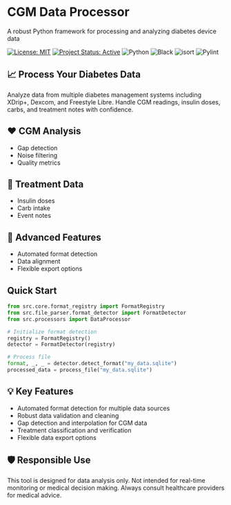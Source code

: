 <div class="hero">
  <h1>CGM Data Processor</h1>
  <p>A robust Python framework for processing and analyzing diabetes device data</p>
</div>

[![License: MIT](https://img.shields.io/badge/License-MIT-yellow.svg)](https://opensource.org/licenses/MIT)
[![Project Status: Active](https://www.repostatus.org/badges/latest/active.svg)](https://www.repostatus.org/#active)
![Python](https://img.shields.io/badge/python-3.10%2B-blue)
![Black](https://img.shields.io/badge/code%20style-black-000000.svg)
![isort](https://img.shields.io/badge/imports-isort-4B8BBE.svg)
![Pylint](https://img.shields.io/badge/code%20quality-pylint-yellow.svg)

## 📈 Process Your Diabetes Data

<div class="feature-card">
  <p>Analyze data from multiple diabetes management systems including XDrip+, Dexcom, and Freestyle Libre. Handle CGM readings, insulin doses, carbs, and treatment notes with confidence.</p>
</div>

## ❤️ CGM Analysis
- Gap detection
- Noise filtering
- Quality metrics

## 💉 Treatment Data
- Insulin doses
- Carb intake
- Event notes

## 🚀 Advanced Features
- Automated format detection
- Data alignment
- Flexible export options

## Quick Start

```python
from src.core.format_registry import FormatRegistry
from src.file_parser.format_detector import FormatDetector
from src.processors import DataProcessor

# Initialize format detection
registry = FormatRegistry()
detector = FormatDetector(registry)

# Process file
format, _, _ = detector.detect_format("my_data.sqlite")
processed_data = process_file("my_data.sqlite")
```

## 💡 Key Features

<div class="feature-card" markdown="1">
<ul>
   <li>Automated format detection for multiple data sources</li>
   <li>Robust data validation and cleaning</li>
   <li>Gap detection and interpolation for CGM data</li>
   <li>Treatment classification and verification</li>
   <li>Flexible data export options</li>
</ul>

</div>

## 🛡️ Responsible Use
<div class="feature-card">
This tool is designed for data analysis only. Not intended for real-time monitoring or medical decision making. Always consult healthcare providers for medical advice.
</div>
